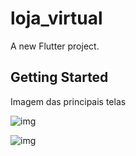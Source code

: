 # loja_virtual

A new Flutter project.

## Getting Started

Imagem das principais telas

![img](/screenshoots/Screenshot_01.png?raw=true "Foto 1")

![img](/screenshoots/Screenshot_02.png?raw=true "Foto 2")